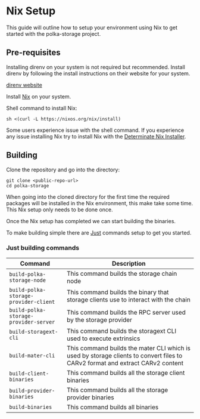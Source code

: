 # Nix Setup

This guide will outline how to setup your environment using Nix to get started with the polka-storage project.

## Pre-requisites

Installing direnv on your system is not required but recommended.
Install direnv by following the install instructions on their website for your system.

[direnv website](https://direnv.net/docs/installation.html)

Install [Nix]((https://nixos.org/download/)) on your system.

Shell command to install Nix:

`sh <(curl -L https://nixos.org/nix/install)`

Some users experience issue with the shell command. If you experience any issue installing Nix try to install Nix with the [Determinate Nix Installer](https://github.com/DeterminateSystems/nix-installer).

## Building

Clone the repository and go into the directory:

```shell
git clone <public-repo-url>
cd polka-storage
```

When going into the cloned directory for the first time the required packages will be installed in the Nix environment, this make take some time.
This Nix setup only needs to be done once.

Once the Nix setup has completed we can start building the binaries.

To make building simple there are [Just](https://github.com/casey/just) commands setup to get you started.

### Just building commands

| Command                               | Description                                                                                                                   |
| ------------------------------------- | ----------------------------------------------------------------------------------------------------------------------------- |
| `build-polka-storage-node`            | This command builds the storage chain node                                                                                    |
| `build-polka-storage-provider-client` | This command builds the binary that storage clients use to interact with the chain                                            |
| `build-polka-storage-provider-server` | This command builds the RPC server used by the storage provider                                                               |
| `build-storagext-cli`                 | This command builds the storagext CLI used to execute extrinsics                                                              |
| `build-mater-cli`                     | This command builds the mater CLI which is used by storage clients to convert files to CARv2 format and extract CARv2 content |
| `build-client-binaries`               | This command builds all the storage client binaries                                                                           |
| `build-provider-binaries`             | This command builds all the storage provider binaries                                                                         |
| `build-binaries`                      | This command builds all binaries                                                                                              |
